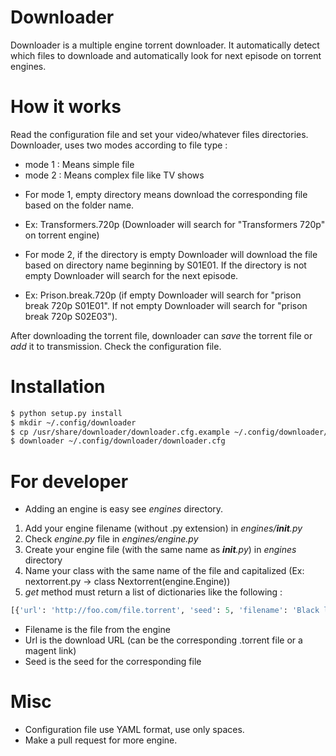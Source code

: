 # Downloader

Downloader is a multiple engine torrent downloader. It automatically detect which files to downloade and automatically look for next episode on torrent engines.

# How it works

Read the configuration file and set your video/whatever files directories. Downloader, uses two modes according to file type :
* mode 1 : Means simple file
* mode 2 : Means complex file like TV shows

- For mode 1, empty directory means download the corresponding file based on the folder name.
* Ex: Transformers.720p (Downloader will search for "Transformers 720p" on torrent engine)
- For mode 2, if the directory is empty Downloader will download the file based on directory name beginning by S01E01. If the directory is not empty Downloader will search for the next episode.
* Ex: Prison.break.720p (if empty Downloader will search for "prison break 720p S01E01". If not empty Downloader will search for "prison break 720p S02E03").

After downloading the torrent file, downloader can *save* the torrent file or *add* it to transmission. Check the configuration file.

# Installation

```bash
$ python setup.py install
$ mkdir ~/.config/downloader
$ cp /usr/share/downloader/downloader.cfg.example ~/.config/downloader/downloader.cfg
$ downloader ~/.config/downloader/downloader.cfg
```

# For developer

- Adding an engine is easy see *engines* directory.

1) Add your engine filename (without .py extension) in *engines/__init__.py*
2) Check *engine.py* file in *engines/engine.py*
3) Create your engine file (with the same name as *__init__.py*) in *engines* directory
4) Name your class with the same name of the file and capitalized (Ex: nextorrent.py -> class Nextorrent(engine.Engine))
5) *get* method must return a list of dictionaries like the following :
```python
[{'url': 'http://foo.com/file.torrent', 'seed': 5, 'filename': 'Black list S04E22 HDTV'}]
```
- Filename is the file from the engine
- Url is the download URL (can be the corresponding .torrent file or a magent link)
- Seed is the seed for the corresponding file


# Misc

- Configuration file use YAML format, use only spaces.
- Make a pull request for more engine.